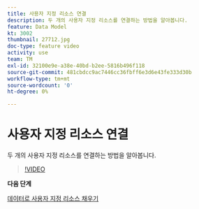 ```yaml
---
title: 사용자 지정 리소스 연결
description: 두 개의 사용자 지정 리소스를 연결하는 방법을 알아봅니다.
feature: Data Model
kt: 3002
thumbnail: 27712.jpg
doc-type: feature video
activity: use
team: TM
exl-id: 32100e9e-a38e-40bd-b2ee-5816b496f118
source-git-commit: 481cbdcc9ac7446cc36fbff6e3d6e43fe333d30b
workflow-type: tm+mt
source-wordcount: '0'
ht-degree: 0%

---
```


# 사용자 지정 리소스 연결

두 개의 사용자 지정 리소스를 연결하는 방법을 알아봅니다.

>[!VIDEO](https://video.tv.adobe.com/v/27712?quality=9)

**다음 단계**

[데이터로 사용자 지정 리소스 채우기](./populate-custom-resources-with-data.md)
